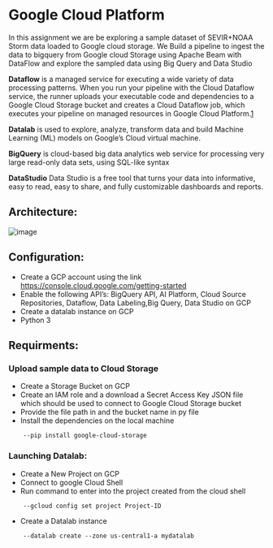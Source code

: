 # Google Cloud Platform

In this assignment we are be exploring a sample dataset of SEVIR+NOAA Storm data loaded to Google cloud storage.
We Build a pipeline to ingest the data to bigquery from Google cloud Storage using Apache Beam with DataFlow and explore the sampled data using
Big Query and Data Studio

__Dataflow__ is a managed service for executing a wide variety of data processing patterns. When you run your pipeline with the Cloud Dataflow service, the runner uploads your executable code and dependencies to a Google Cloud Storage bucket and creates a Cloud Dataflow job, which executes your pipeline on managed resources in Google Cloud Platform.[1](https://medium.com/google-cloud/basic-streaming-data-enrichment-on-google-cloud-with-dataflow-sql-a7684353119c)

__Datalab__ is used to explore, analyze, transform data and build Machine Learning (ML) models on Google’s Cloud virtual machine. 

__BigQuery__ is cloud-based big data analytics web service for processing very large read-only data sets, using SQL-like syntax

__DataStudio__ Data Studio is a free tool that turns your data into informative, easy to read, easy to share, and fully customizable dashboards and reports.

## Architecture:
![image](https://user-images.githubusercontent.com/78016518/110035637-ee3bb480-7d09-11eb-98c2-0f1b972a2054.png)


## Configuration:
  * Create a GCP account using the link https://console.cloud.google.com/getting-started
  * Enable the following API’s: BigQuery API, AI Platform, Cloud Source Repositories, Dataflow, Data Labeling,Big Query, Data Studio on GCP
  * Create a datalab instance on GCP
  * Python 3 
  
## Requirments:

### Upload sample data to Cloud Storage
   * Create a Storage Bucket on GCP
   * Create an IAM role and a download a Secret Access Key JSON file which should be used to connect to Google Cloud Storage bucket 
   * Provide the file path in and the bucket name in py file
   * Install the dependencies on the local machine
  ```  
      --pip install google-cloud-storage
   ``` 
  
### Launching Datalab:
    
   * Create a New Project on GCP 
   * Connect to google Cloud Shell
   * Run command to enter into the project created from the cloud shell
  ```
      --gcloud config set project Project-ID
  ``` 
   * Create a Datalab instance
  ```  
      --datalab create --zone us-central1-a mydatalab
   ``` 
   
###




